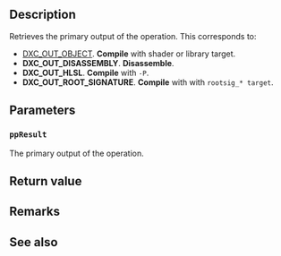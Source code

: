 ## Description

Retrieves the primary output of the operation. This corresponds to:

* [DXC_OUT_OBJECT](https://learn.microsoft.com/windows/win32/api/dxcapi/ne-dxcapi-dxc_out_kind). **Compile** with shader or library target.
* **DXC_OUT_DISASSEMBLY**. **Disassemble**.
* **DXC_OUT_HLSL**. **Compile** with `-P`.
* **DXC_OUT_ROOT_SIGNATURE**. **Compile** with with `rootsig_* target`.

## Parameters

### `ppResult`

The primary output of the operation.

## Return value

## Remarks

## See also